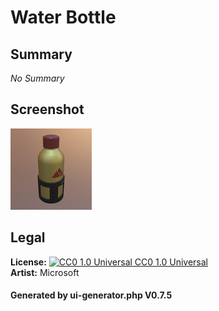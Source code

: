 # Water Bottle

## Summary

_No Summary_

## Screenshot

![screenshot](screenshot/screenshot.jpg)

## Legal

**License:** [![CC0 1.0 Universal](https://licensebuttons.net/p/zero/1.0/88x31.png) CC0 1.0 Universal](https://creativecommons.org/publicdomain/zero/1.0/legalcode)<br>**Artist:** Microsoft

#### Generated by ui-generator.php V0.7.5
